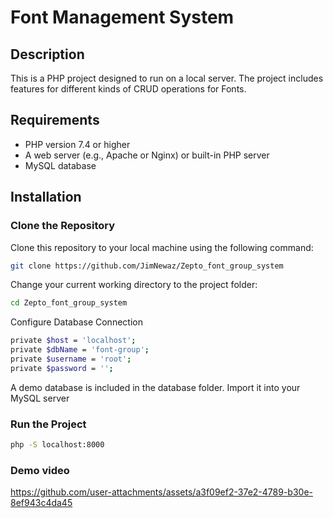 # Font Management System

## Description
This is a PHP project designed to run on a local server. The project includes features for different kinds of CRUD operations for Fonts.

## Requirements
- PHP version 7.4 or higher
- A web server (e.g., Apache or Nginx) or built-in PHP server
- MySQL database

## Installation

### Clone the Repository
Clone this repository to your local machine using the following command:

```bash
git clone https://github.com/JimNewaz/Zepto_font_group_system
```

Change your current working directory to the project folder:

```bash
cd Zepto_font_group_system
```

Configure Database Connection
```bash
private $host = 'localhost';    
private $dbName = 'font-group';
private $username = 'root';
private $password = '';
```

A demo database is included in the database folder. Import it into your MySQL server 

### Run the Project
```bash
php -S localhost:8000
```

### Demo video
https://github.com/user-attachments/assets/a3f09ef2-37e2-4789-b30e-8ef943c4da45
